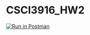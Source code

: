 # CSCI3916_HW2  
[![Run in Postman](https://run.pstmn.io/button.svg)](https://app.getpostman.com/run-collection/8f8e36219c1e71877191)
